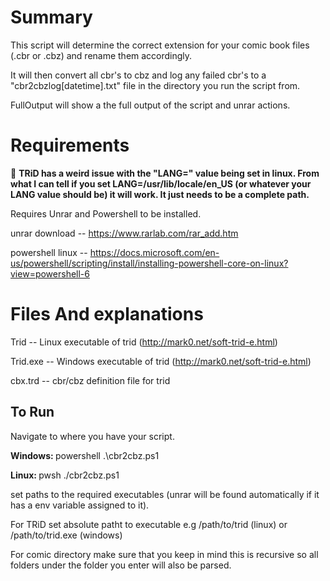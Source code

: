 <h1>Summary</h1>


This script will determine the correct extension for your comic book files (.cbr or .cbz) and rename them accordingly.

It will then convert all cbr's to cbz and log any failed cbr's to a "cbr2cbzlog[datetime].txt" file in the directory you run the script from.

FullOutput will show a the full output of the script and unrar actions.






<h1>Requirements</h1>


:tada:  <b>TRiD has a weird issue with the "LANG=" value being set in linux.  From what I can tell if you set LANG=/usr/lib/locale/en_US (or whatever your LANG value should be) it will work.  It just needs to be a complete path.</b>

Requires Unrar and Powershell to be installed.

unrar download    --  https://www.rarlab.com/rar_add.htm

powershell linux  --  https://docs.microsoft.com/en-us/powershell/scripting/install/installing-powershell-core-on-linux?view=powershell-6



<h1>Files And explanations </h1>


Trid      --   Linux executable of trid  (http://mark0.net/soft-trid-e.html)

Trid.exe  --   Windows executable of trid (http://mark0.net/soft-trid-e.html)

cbx.trd   --   cbr/cbz definition file for trid



<h2>To Run</h2>

Navigate to where you have your script.  

<b>Windows:  </b>powershell .\cbr2cbz.ps1

<b>Linux:  </b>pwsh ./cbr2cbz.ps1

set paths to the required executables (unrar will be found automatically if it has a env variable assigned to it).

For TRiD set absolute patht to executable e.g /path/to/trid (linux) or /path/to/trid.exe (windows)

For comic directory make sure that you keep in mind this is recursive so all folders under the folder you enter will also be parsed.
